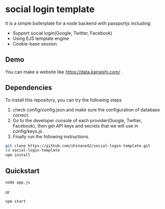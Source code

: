 # social login template 

It is a simple boilerplate for a node backend with passportjs including:

* Support social login(Google, Twitter, Facebook)
* Using EJS template engine
* Cookie-base session


## Demo
You can make a website like https://data.kairaishi.com/  .


## Dependencies

To install this repository, you can try the following steps
1. check config/config.json and make sure the configuration of  database correct.
2. Go to the developer console of each provider(Google, Twitter, Facebook), then get API keys and secrets that we will use in config/keys.js .
3. Finally run the following instructions.

```bash
git clone https://github.com/shinano42/social-login-template.git
cd social-login-template
npm install 
```

## Quickstart

```bash
node app.js
```
or 
```bash
npm start
```
